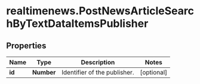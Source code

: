 # realtimenews.PostNewsArticleSearchByTextDataItemsPublisher

## Properties

Name | Type | Description | Notes
------------ | ------------- | ------------- | -------------
**id** | **Number** | Identifier of the publisher. | [optional] 


